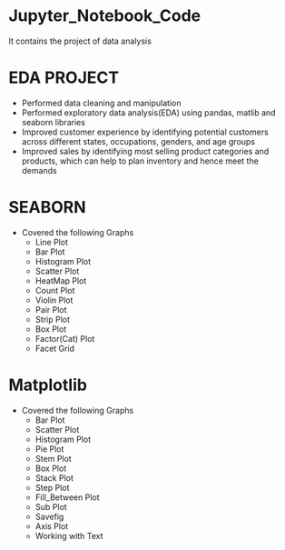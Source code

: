 # Jupyter_Notebook_Code
It contains the project of data analysis

# EDA PROJECT 
* Performed data cleaning and manipulation
* Performed exploratory data analysis(EDA) using pandas, matlib and seaborn libraries
* Improved customer experience by identifying potential customers across different states, occupations, genders, and age groups
* Improved sales by identifying most selling product categories and products, which can help to plan inventory and hence meet the demands

# SEABORN 
- Covered the following Graphs
  *  Line Plot
  *  Bar Plot
  *  Histogram Plot
  *  Scatter Plot
  *  HeatMap Plot
  *  Count Plot
  *  Violin Plot
  *  Pair Plot
  *  Strip Plot
  *  Box Plot
  *  Factor(Cat) Plot
  *  Facet Grid

# Matplotlib
- Covered the following Graphs
  *  Bar Plot
  *  Scatter Plot
  *  Histogram Plot
  *  Pie Plot
  *  Stem Plot
  *  Box Plot
  *  Stack Plot
  *  Step Plot
  *  Fill_Between Plot
  *  Sub Plot
  *  Savefig
  *  Axis Plot
  *  Working with Text
